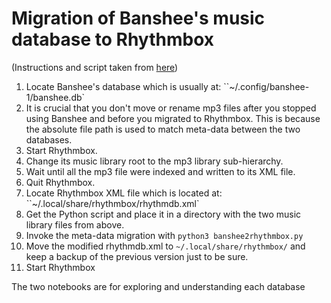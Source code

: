 # Migration of Banshee's music database to Rhythmbox

(Instructions and script taken from [here](https://karl-voit.at/2020/05/08/Migration-Bashee-to-Rhythmbox/))

1. Locate Banshee's database which is usually at: ``~/.config/banshee-1/banshee.db`
2. It is crucial that you don't move or rename mp3 files after you stopped using Banshee and before you migrated to Rhythmbox. This is because the absolute file path is used to match meta-data between the two databases.
3. Start Rhythmbox.
4. Change its music library root to the mp3 library sub-hierarchy.
5. Wait until all the mp3 file were indexed and written to its XML file.
6. Quit Rhythmbox.
7. Locate Rhythmbox XML file which is located at: ``~/.local/share/rhythmbox/rhythmdb.xml`
8. Get the Python script and place it in a directory with the two music library files from above.
9. Invoke the meta-data migration with `python3 banshee2rhythmbox.py`
10. Move the modified rhythmdb.xml to `~/.local/share/rhythmbox/` and keep a backup of the previous version just to be sure.
11. Start Rhythmbox

The two notebooks are for exploring and understanding each database